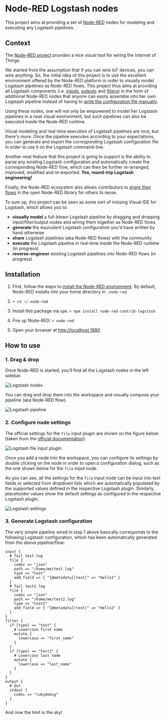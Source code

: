 # Node-RED Logstash nodes 

This project aims at providing a set of [Node-RED](http://nodered.org) nodes for modeling and executing any Logstash pipelines.

## Context

The [Node-RED project](http://nodered.org) provides a nice visual tool for wiring the Internet of Things. 

We started from the assumption that if you can wire IoT devices, you can wire anything. So, the initial idea 
of this project is to use the excellent environment offered by the Node-RED platform in order to visually model
Logstash pipelines as Node-RED flows. This project thus aims at providing all Logstash components (i.e. [inputs](https://www.elastic.co/guide/en/logstash/current/input-plugins.html), [outputs](https://www.elastic.co/guide/en/logstash/current/output-plugins.html) and [filters](https://www.elastic.co/guide/en/logstash/current/filter-plugins.html)) 
in the form of additional Node-RED nodes that anyone can easily assemble into her own Logstash pipeline instead of 
having to [write the configuration file manually](https://www.elastic.co/guide/en/logstash/current/configuration.html).

Using these nodes, one will not only be empowered to model her Logstash pipelines in a neat visual environment, but 
such pipelines can also be executed inside the Node-RED runtime.

Visual modeling and real-time execution of Logstash pipelines are nice, but there's more. Once the pipeline executes
according to your expectations, you can generate and export the corresponding Logstash configuration file in order to 
use it on the Logstash command-line.

Another neat feature that this project is going to support is the ability to parse any existing Logstash configuration and
automatically create the corresponding Node-RED flow, which can then be further re-arranged, improved, modified and re-exported.
**Yes, round-trip Logstash engineering!**

Finally, the Node-RED ecosystem also allows contributors to [share their flows](http://flows.nodered.org) in the open Node-RED library for others to reuse.

To sum up, this project can be seen as some sort of missing Visual IDE for Logstash, which allows you to:
 * **visually model** a full-blown Logstash pipeline by dragging and dropping input/filter/output nodes and wiring them together as Node-RED flows
 * **generate** the equivalent Logstash configuration you'd have written by hand otherwise
 * **share** Logstash pipelines (aka Node-RED flows) with the community
 * **execute** the Logstash pipeline in real-time inside the Node-RED runtime (in progress)
 * **reverse-engineer** existing Logstash pipelines into Node-RED flows (in progress)
 
## Installation

1. First, follow the steps to [install the Node-RED environment](http://nodered.org/docs/getting-started/installation.html).
By default, Node-RED installs into your home directory in `.node-red`.

2. `> cd ~/.node-red`

3. Install this package via `npm`: `> npm install node-red-contrib-logstash`

4. Fire up Node-RED: `> node-red`

5. Open your browser at [http://localhost:1880](http://localhost:1880)

## How to use

### 1. Drag & drop

Once Node-RED is started, you'll find all the Logstash nodes in the left sidebar.

![Logstash nodes](resources/images/palette.png)

You can drag and drop them into the workspace and visually compose your pipeline (aka Node-RED flow).

![Logstash pipeline](resources/images/pipeline.png)

### 2. Configure node settings

The official settings for the `file` input plugin are shown on the figure below (taken from the
[official documentation](https://www.elastic.co/guide/en/logstash/current/plugins-inputs-file.html)):

![Logstash file input plugin](resources/images/file-input.png)

Once you add a node into the workspace, you can configure its settings by double clicking on the node in order to
open a configuration dialog, such as the one shown below for the `file` input node.

As you can see, all the settings for the `file` input node can be input into text fields or selected from dropdown lists
which are automatically populated by the supported values defined in the respective Logstash plugin.
Similarly, placeholder values show the default settings as configured in the respective Logstash plugin.

![Logstash settings](resources/images/file-settings.png)

### 3. Generate Logstash configuration

The very simple pipeline wired in step 1 above basically corresponds to the following Logstash configuration,
which has been automatically generated from the above pipeline/flow:

```
input {
  # Tail test.log
  file {
    codec => "json"
    path => "/home/me/test.log"
    type => "test"
    add_field => { "[@metadata][test]" => "Hello1" }
  }
  # Tail test2.log
  file {
    codec => "json"
    path => "/home/me/test2.log"
    type => "test2"
    add_field => { "[@metadata][test]" => "Hello2" }
  }
}
filter {
  if [type] == "test" {
    # Lowercase first name
    mutate {
      lowercase => "first_name"
    }
  }
  if [type] == "test2" {
    # Lowercase last name
    mutate {
      lowercase => "last_name"
    }
  }
}
output {
  # Out
  stdout {
    codec => "rubydebug"
  }
}
```

And now the limit is the sky!
